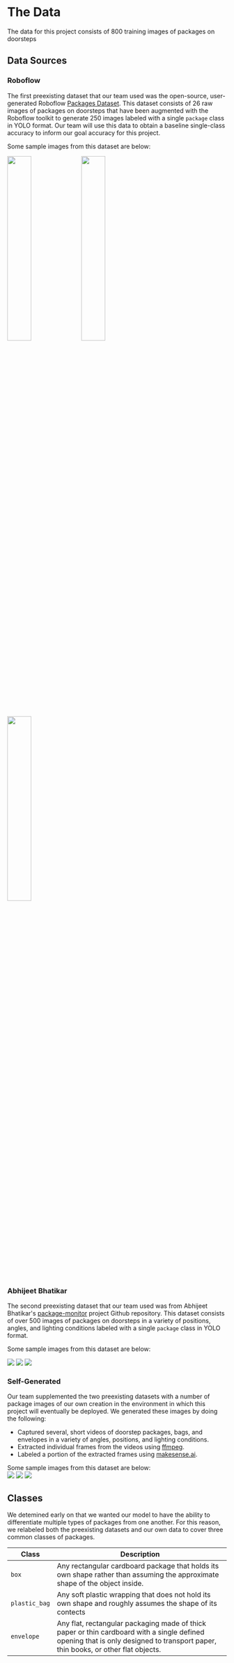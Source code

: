 # The Data
The data for this project consists of 800 training images of packages on doorsteps 
## Data Sources
### Roboflow
The first preexisting dataset that our team used was the open-source, user-generated Roboflow [Packages Dataset](https://public.roboflow.com/object-detection/packages-dataset). This dataset consists of 26 raw images of packages on doorsteps that have been augmented with the Roboflow toolkit to generate 250 images labeled with a single `package` class in YOLO format. Our team will use this data to obtain a baseline single-class accuracy to inform our goal accuracy for this project.  
  
Some sample images from this dataset are below:  

<img src="roboflow1.jpg" width="33%"/>
<img src="roboflow2.jpg" width="33%"/>
<img src="roboflow3.jpg" width="33%"/> 
  
### Abhijeet Bhatikar
The second preexisting dataset that our team used was from Abhijeet Bhatikar's [package-monitor](https://github.com/abhatikar/package-monitor) project Github repository. This dataset consists of over 500 images of packages on doorsteps in a variety of positions, angles, and lighting conditions labeled with a single `package` class in YOLO format.  
  
Some sample images from this dataset are below:  
  
![](images/abhijeet1.jpg?raw=true)
![](images/abhijeet2.jpg?raw=true)
![](images/abhijeet3.jpg?raw=true) 

### Self-Generated
Our team supplemented the two preexisting datasets with a number of package images of our own creation in the environment in which this project will eventually be deployed. We generated these images by doing the following:  
- Captured several, short videos of doorstep packages, bags, and envelopes in a variety of angles, positions, and lighting conditions. 
- Extracted individual frames from the videos using [ffmpeg](http://ffmpeg.org/).
- Labeled a portion of the extracted frames using [makesense.ai](https://www.makesense.ai/).  
  
Some sample images from this dataset are below:  
![](images/self1.jpg?raw=true)
![](images/self2.jpg?raw=true)
![](images/self3.jpg?raw=true)  

## Classes
We detemined early on that we wanted our model to have the ability to differentiate multiple types of packages from one another. For this reason, we relabeled both the preexisting datasets and our own data to cover three common classes of packages.

| Class      | Description |
| ----------- | ----------- |
| `box`      | Any rectangular cardboard package that holds its own shape rather than assuming the approximate shape of the object inside.       |
| `plastic_bag`   | Any soft plastic wrapping that does not hold its own shape and roughly assumes the shape of its contects        |
| `envelope`   | Any flat, rectangular packaging made of thick paper or thin cardboard with a single defined opening that is only designed to transport paper, thin books, or other flat objects.        |